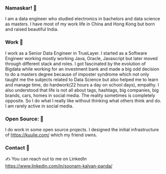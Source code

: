 ### Namaskar! 🙏 
I am a data engineer who studied electronics in bachelors and data science as masters.
I have most of my work life in China and Hong Kong but born and raised beautiful India.


### Work 💸
I work as a Senior Data Engineer in TrueLayer.
I started as a Software Engineer working mostly working Java, Oracle, Javascript but later moved through different stack and roles.
I got fascinated by the evolution of Bigdata while working for an investment bank and made a big odd decision to do a masters degree because of imposter syndrome which not only taught me the subjects related to Data Science but also helped me to learn and manage time, do hardwork(22 hours a day on school days),  empathy.
I also understood that life is not all about tags, hashtags, big companies, big brands, cars, homes in social media. The reality sometimes is completely opposite.
So I do what I really like without thinking what others think and do. 
I am rarely active in social media.

### Open Source: 👷 
I do work in some open source projects. 
I designed the initial infrastructure of https://kuulie.com/ which my friend owns.

### Contact 🤝
✍️ You can reach out to me on LinkedIn https://www.linkedin.com/in/soonam-kalyan-panda/

